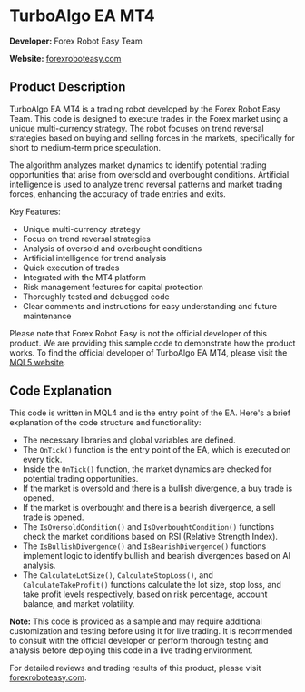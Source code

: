 # TurboAlgo EA MT4

**Developer:** Forex Robot Easy Team

**Website:** [forexroboteasy.com](https://forexroboteasy.com/forex-robot-review/turboalgo-ea-mt4-review-expert-multi-currency-trading-tool/)

## Product Description

TurboAlgo EA MT4 is a trading robot developed by the Forex Robot Easy Team. This code is designed to execute trades in the Forex market using a unique multi-currency strategy. The robot focuses on trend reversal strategies based on buying and selling forces in the markets, specifically for short to medium-term price speculation.

The algorithm analyzes market dynamics to identify potential trading opportunities that arise from oversold and overbought conditions. Artificial intelligence is used to analyze trend reversal patterns and market trading forces, enhancing the accuracy of trade entries and exits.

Key Features:
- Unique multi-currency strategy
- Focus on trend reversal strategies
- Analysis of oversold and overbought conditions
- Artificial intelligence for trend analysis
- Quick execution of trades
- Integrated with the MT4 platform
- Risk management features for capital protection
- Thoroughly tested and debugged code
- Clear comments and instructions for easy understanding and future maintenance

Please note that Forex Robot Easy is not the official developer of this product. We are providing this sample code to demonstrate how the product works. To find the official developer of TurboAlgo EA MT4, please visit the [MQL5 website](https://www.mql5.com/).

## Code Explanation

This code is written in MQL4 and is the entry point of the EA. Here's a brief explanation of the code structure and functionality:

- The necessary libraries and global variables are defined.
- The `OnTick()` function is the entry point of the EA, which is executed on every tick.
- Inside the `OnTick()` function, the market dynamics are checked for potential trading opportunities.
- If the market is oversold and there is a bullish divergence, a buy trade is opened.
- If the market is overbought and there is a bearish divergence, a sell trade is opened.
- The `IsOversoldCondition()` and `IsOverboughtCondition()` functions check the market conditions based on RSI (Relative Strength Index).
- The `IsBullishDivergence()` and `IsBearishDivergence()` functions implement logic to identify bullish and bearish divergences based on AI analysis.
- The `CalculateLotSize()`, `CalculateStopLoss()`, and `CalculateTakeProfit()` functions calculate the lot size, stop loss, and take profit levels respectively, based on risk percentage, account balance, and market volatility.

**Note:** This code is provided as a sample and may require additional customization and testing before using it for live trading. It is recommended to consult with the official developer or perform thorough testing and analysis before deploying this code in a live trading environment.

For detailed reviews and trading results of this product, please visit [forexroboteasy.com](https://forexroboteasy.com/forex-robot-review/turboalgo-ea-mt4-review-expert-multi-currency-trading-tool/).
